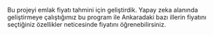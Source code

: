 Bu projeyi emlak fiyatı tahmini için geliştirdik.
Yapay zeka alanında geliştirmeye çalıştığımız bu program ile Ankaradaki bazı illerin fiyatını seçtiğiniz özellikler neticesinde fiyatını öğrenebilirsiniz.
